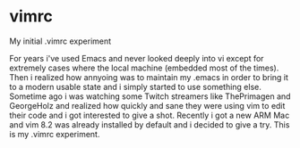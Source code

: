 # vimrc
 My initial .vimrc experiment

For years i've used Emacs and never looked deeply into vi except for extremely
cases where the local machine (embedded most of the times). Then i realized
how annyoing was to maintain my .emacs in order to bring it to a modern usable
state and i simply started to use something else. Sometime ago i was watching 
some Twitch streamers like ThePrimagen and GeorgeHolz and realized how quickly 
and sane they were using vim to edit their code and i got interested to give 
a shot. Recently i got a new ARM Mac and vim 8.2 was already installed by 
default and i decided to give a try. This is my .vimrc experiment.
